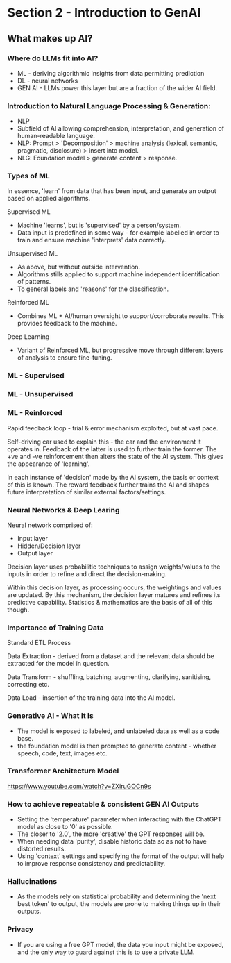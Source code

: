 # Section 2 - Introduction to GenAI

## What makes up AI?


### Where do LLMs fit into AI?

- ML - deriving algorithmic insights from data permitting prediction
- DL - neural networks
- GEN AI - LLMs power this layer but are a fraction of the wider AI field.

### Introduction to Natural Language Processing & Generation:

- NLP
- Subfield of AI allowing comprehension, interpretation, and generation of human-readable language.
- NLP: Prompt > 'Decomposition' > machine analysis (lexical, semantic, pragmatic, disclosure) > insert into model.
- NLG: Foundation model > generate content > response.

### Types of ML

In essence, 'learn' from data that has been input, and generate an output based on applied algorithms. 

Supervised ML
- Machine 'learns', but is 'supervised' by a person/system.
- Data input is predefined in some way - for example labelled in order to train and ensure machine 'interprets' data correctly.

Unsupervised ML
- As above, but without outside intervention.
- Algorithms stills applied to support machine independent identification of patterns.
- To general labels and 'reasons' for the classification.

Reinforced ML
- Combines ML + AI/human oversight to support/corroborate results. This provides feedback to the machine.

Deep Learning
- Variant of Reinforced ML, but progressive move through different layers of analysis to ensure fine-tuning.

### ML - Supervised

### ML - Unsupervised

### ML - Reinforced

Rapid feedback loop - trial & error mechanism exploited, but at vast pace.

Self-driving car used to explain this - the car and the environment it operates in. Feedback of the latter is used to further train the former. The +ve and -ve reinforcement then alters the state of the AI system. This gives the appearance of 'learning'.

In each instance of 'decision' made by the AI system, the basis or context of this is known. The reward feedback further trains the AI and shapes future interpretation of similar external factors/settings.

### Neural Networks & Deep Learing

Neural network comprised of:
- Input layer
- Hidden/Decision layer
- Output layer

Decision layer uses probabilitic techniques to assign weights/values to the inputs in order to refine and direct the decision-making.

Within this decision layer, as processing occurs, the weightings and values are updated. By this mechanism, the decision layer matures and refines its predictive capability. Statistics & mathematics are the basis of all of this though.

###  Importance of Training Data

Standard ETL Process

Data Extraction - derived from a dataset and the relevant data should be extracted for the model in question.

Data Transform - shuffling, batching, augmenting, clarifying, sanitising, correcting etc.

Data Load - insertion of the training data into the AI model.

### Generative AI - What It Is

- The model is exposed to labeled, and unlabeled data as well as a code base.
- the foundation model is then prompted to generate content - whether speech, code, text, images etc.

### Transformer Architecture Model

https://www.youtube.com/watch?v=ZXiruGOCn9s

### How to achieve repeatable & consistent GEN AI Outputs

- Setting the 'temperature' parameter when interacting with the ChatGPT model as close to '0' as possible.
- The closer to '2.0', the more 'creative' the GPT responses will be.
- When needing data 'purity', disable historic data so as not to have distorted results.
- Using 'context' settings and specifying the format of the output will help to improve response consistency and predictability.

### Hallucinations

- As the models rely on statistical probability and determining the 'next best token' to output, the models are prone to making things up in their outputs.

### Privacy

- If you are using a free GPT model, the data you input might be exposed, and the only way to guard against this is to use a private LLM.

